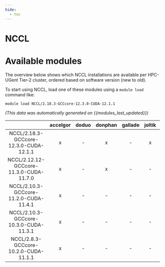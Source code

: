 ```yaml
---
hide:
  - toc
---
```


NCCL
====

# Available modules


The overview below shows which NCCL installations are available per HPC-UGent Tier-2 cluster, ordered based on software version (new to old).

To start using NCCL, load one of these modules using a `module load` command like:

```shell
module load NCCL/2.18.3-GCCcore-12.3.0-CUDA-12.1.1
```

*(This data was automatically generated on {{modules_last_updated}})*  

| |accelgor|doduo|donphan|gallade|joltik|shinx|skitty|
| :---: | :---: | :---: | :---: | :---: | :---: | :---: | :---: |
|NCCL/2.18.3-GCCcore-12.3.0-CUDA-12.1.1|x|-|x|-|x|x|x|
|NCCL/2.12.12-GCCcore-11.3.0-CUDA-11.7.0|x|-|x|-|-|-|-|
|NCCL/2.10.3-GCCcore-11.2.0-CUDA-11.4.1|x|-|-|-|-|-|-|
|NCCL/2.10.3-GCCcore-10.3.0-CUDA-11.3.1|x|-|-|-|-|-|-|
|NCCL/2.8.3-GCCcore-10.2.0-CUDA-11.1.1|x|-|-|-|-|-|-|
